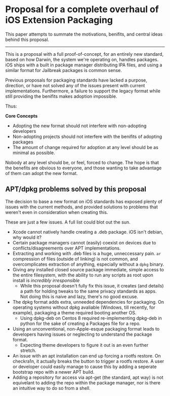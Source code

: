 # Proposal for a complete overhaul of iOS Extension Packaging

This paper attempts to summate the motivations, benifits, and central ideas behind this proposal.

--- 

This is a proposal with a full proof-of-concept, for an entirely new standard, based on how Darwin, the system we're operating on, handles packages. iOS ships with a built in package manager distributing IPA files, and using a similar format for Jailbreak packages is common sense.

Previous proposals for packaging standards have lacked a purpose, direction, or have not solved any of the issues present with current implementations. Furthermore, a failure to support the legacy format while still providing the benifits makes adoption impossible. 

Thus:

**Core Concepts**
* Adopting the new format should not interfere with non-adopting developers
* Non-adopting projects should not interfere with the benifits of adopting packages
* The amount of change required for adoption at any level should be as minimal as possible.

Nobody at any level should be, or feel, forced to change. The hope is that the benefits are obvious to everyone, and those wanting to take advantage of them can adopt the new format.

## APT/dpkg problems solved by this proposal

The decision to base a new format on iOS standards has exposed plenty of issues with the current methods, and provided solutions to problems that weren't even in consideration when creating this.

These are just a few issues. A full list could blot out the sun.

* Xcode cannot natively handle creating a .deb package. iOS isn't debian, why would it?
* Certain package managers cannot (easily) coexist on devices due to conflicts/disagreements over APT implementations.
* Extracting and working with .deb files is a huge, unneccessary pain. `ar` compression of files (outside of linking) is not common, and overcomplicates extraction of anything, especially without a `dpkg` binary.
* Giving any installed closed source package immediate, simple access to the entire filesystem, with the ability to run any scripts as root upon install is *incredibly irresponsible*
    * While this proposal doesn't fully fix this issue, it creates (and details) a path for holding tweaks to the same privacy standards as apps. Not doing this is naive and lazy, there's no good excuse.
* The dpkg format adds extra, unneeded dependencies for packaging. On operating systems without dpkg avaliable (Windows, till recently, for example), packaging a theme required booting another OS.
    * Using dpkg-deb on Centos 8 required re-implementing dpkg-deb in python for the sake of creating a Packages file for a repo.
* Using an unconventional, non-Apple-esque packaging format leads to developers having issues or neglecting to understand the package format. 
    * Expecting theme developers to figure it out is an even further stretch.
* An issue with an apt installation can end up forcing a rootfs restore. On checkra1n, it actually breaks the button to trigger a rootfs restore. A user or developer could easily manage to cause this by adding a seperate bootstrap repo with a newer APT build.
* Adding a repository for access via apt-get (the standard, apt way) is not equivelant to adding the repo within the package manager, nor is there an intuitive way to do so from a shell. 
